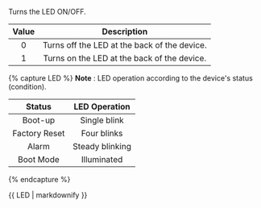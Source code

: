 Turns the LED ON/OFF.

| Value |  Description                                 |
| :---: | :------------------------------------------: |
| 0     | Turns off the LED at the back of the device. |
| 1     | Turns on the LED at the back of the device.  |


{% capture LED %}
**Note** : LED operation according to the device's status (condition).

| Status        | LED Operation   |
|:-------------:|:---------------:|
| Boot-up       | Single blink    |
| Factory Reset | Four blinks     |
| Alarm         | Steady blinking |
| Boot Mode     | Illuminated     |
{% endcapture %}

<div class="notice">{{ LED | markdownify }}</div>

